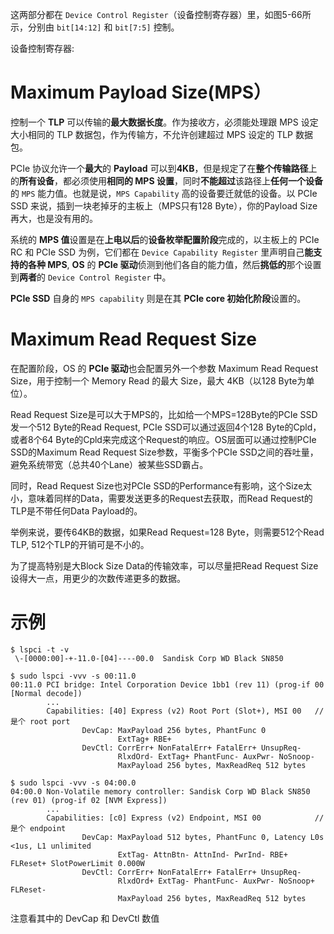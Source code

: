 
这两部分都在 `Device Control Register`（设备控制寄存器）里，如图5-66所示，分别由 `bit[14:12]` 和 `bit[7:5]` 控制。

设备控制寄存器:



# Maximum Payload Size(MPS）

控制一个 **TLP** 可以传输的**最大数据长度**。作为接收方，必须能处理跟 MPS 设定大小相同的 TLP 数据包，作为传输方，不允许创建超过 MPS 设定的 TLP 数据包。

PCIe 协议允许一个**最大**的 **Payload** 可以到**4KB**，但是规定了在**整个传输路径**上的**所有设备**，都必须使用**相同的 MPS 设置**，同时**不能超过**该路径上**任何一个设备**的 `MPS` 能力值。也就是说，`MPS Capability` 高的设备要迁就低的设备。以 PCIe SSD 来说，插到一块老掉牙的主板上（MPS只有128 Byte），你的Payload Size再大，也是没有用的。

系统的 **MPS 值**设置是在**上电以后**的**设备枚举配置阶段**完成的，以主板上的 PCIe RC 和 PCIe SSD 为例，它们都在 `Device Capability Register` 里声明自己**能支持的各种 MPS**, **OS** 的 **PCIe 驱动**侦测到他们各自的能力值，然后**挑低的**那个设置到**两者**的 `Device Control Register` 中。

**PCIe SSD** 自身的 `MPS capability` 则是在其 **PCIe core 初始化阶段**设置的。

# Maximum Read Request Size

在配置阶段，OS 的 **PCIe 驱动**也会配置另外一个参数 Maximum Read Request Size，用于控制一个 Memory Read 的最大 Size，最大 4KB（以128 Byte为单位）。

Read Request Size是可以大于MPS的，比如给一个MPS=128Byte的PCIe SSD发一个512 Byte的Read Request, PCIe SSD可以通过返回4个128 Byte的Cpld，或者8个64 Byte的Cpld来完成这个Request的响应。OS层面可以通过控制PCIe SSD的Maximum Read Request Size参数，平衡多个PCIe SSD之间的吞吐量，避免系统带宽（总共40个Lane）被某些SSD霸占。

同时，Read Request Size也对PCIe SSD的Performance有影响，这个Size太小，意味着同样的Data，需要发送更多的Request去获取，而Read Request的TLP是不带任何Data Payload的。

举例来说，要传64KB的数据，如果Read Request=128 Byte，则需要512个Read TLP, 512个TLP的开销可是不小的。

为了提高特别是大Block Size Data的传输效率，可以尽量把Read Request Size设得大一点，用更少的次数传递更多的数据。

# 示例

```
$ lspci -t -v
 \-[0000:00]-+-11.0-[04]----00.0  Sandisk Corp WD Black SN850

$ sudo lspci -vvv -s 00:11.0
00:11.0 PCI bridge: Intel Corporation Device 1bb1 (rev 11) (prog-if 00 [Normal decode])
        ...
        Capabilities: [40] Express (v2) Root Port (Slot+), MSI 00   // 是个 root port
                DevCap: MaxPayload 256 bytes, PhantFunc 0
                        ExtTag+ RBE+
                DevCtl: CorrErr+ NonFatalErr+ FatalErr+ UnsupReq-
                        RlxdOrd- ExtTag+ PhantFunc- AuxPwr- NoSnoop-
                        MaxPayload 256 bytes, MaxReadReq 512 bytes

$ sudo lspci -vvv -s 04:00.0
04:00.0 Non-Volatile memory controller: Sandisk Corp WD Black SN850 (rev 01) (prog-if 02 [NVM Express])
        ...
        Capabilities: [c0] Express (v2) Endpoint, MSI 00            // 是个 endpoint
                DevCap: MaxPayload 512 bytes, PhantFunc 0, Latency L0s <1us, L1 unlimited
                        ExtTag- AttnBtn- AttnInd- PwrInd- RBE+ FLReset+ SlotPowerLimit 0.000W
                DevCtl: CorrErr+ NonFatalErr+ FatalErr+ UnsupReq-
                        RlxdOrd+ ExtTag- PhantFunc- AuxPwr- NoSnoop+ FLReset-
                        MaxPayload 256 bytes, MaxReadReq 512 bytes
```

注意看其中的 DevCap 和 DevCtl 数值



